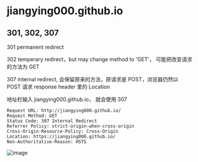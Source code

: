 # jiangying000.github.io

## 301, 302, 307
301 permanent redirect

302 temperary redirect，but may change method to 'GET'， 可能把改变请求的方法为 GET

307 internal redirect, 会保留原来的方法，原请求是 POST，浏览器仍然以 POST 请求 response header 里的 Location

地址栏输入 jiangying000.github.io， 就会使用  307 
```
Request URL: http://jiangying000.github.io/
Request Method: GET
Status Code: 307 Internal Redirect
Referrer Policy: strict-origin-when-cross-origin
Cross-Origin-Resource-Policy: Cross-Origin
Location: https://jiangying000.github.io/
Non-Authoritative-Reason: HSTS
```
![image](https://user-images.githubusercontent.com/23182033/202351439-b49d0be9-c34d-49c9-b600-f82b234e16a0.png)
